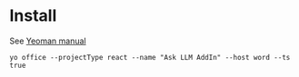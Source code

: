 
# Install

See [Yeoman 
manual](https://learn.microsoft.com/en-us/office/dev/add-ins/develop/yeoman-generator-overview)

```
yo office --projectType react --name "Ask LLM AddIn" --host word --ts true
```
